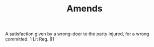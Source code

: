 ---
title: Amends
letter: A
permalink: "/definitions/bld-amends.html"
body: A satisfaction given by a wrong-doer to the party injured, for a wrong committed.
  1 Lit Reg. 81
published_at: '2018-07-07'
source: Black's Law Dictionary 2nd Ed (1910)
layout: post
---